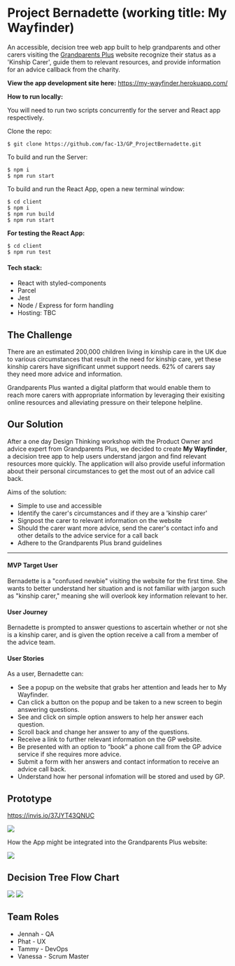 # Project Bernadette (working title: My Wayfinder)

An accessible, decision tree web app built to help grandparents and other carers visiting the [Grandparents Plus](https://www.grandparentsplus.org.uk/) website recognize their status as a 'Kinship Carer', guide them to relevant resources, and provide information for an advice callback from the charity.

**View the app development site here:** https://my-wayfinder.herokuapp.com/

**How to run locally:**

You will need to run two scripts concurrently for the server and React app respectively.

Clone the repo:

```
$ git clone https://github.com/fac-13/GP_ProjectBernadette.git
```

To build and run the Server:

```
$ npm i
$ npm run start
```

To build and run the React App, open a new terminal window:

```
$ cd client
$ npm i
$ npm run build
$ npm run start
```

**For testing the React App:**

```
$ cd client
$ npm run test
```

#### Tech stack:

- React with styled-components
- Parcel
- Jest
- Node / Express for form handling
- Hosting: TBC

## The Challenge

There are an estimated 200,000 children living in kinship care in the UK due to various circumstances that result in the need for kinship care, yet these kinship carers have significant unmet support needs. 62% of carers say they need more advice and information.

Grandparents Plus wanted a digital platform that would enable them to reach more carers with appropriate information by leveraging their exisiting online resources and alleviating pressure on their telepone helpline.

## Our Solution

After a one day Design Thinking workshop with the Product Owner and advice expert from Grandparents Plus, we decided to create **My Wayfinder**, a decision tree app to help users understand jargon and find relevant resources more quickly. The application will also provide useful information about their personal circumstances to get the most out of an advice call back.

Aims of the solution:

- Simple to use and accessible
- Identify the carer's circumstances and if they are a 'kinship carer'
- Signpost the carer to relevant information on the website
- Should the carer want more advice, send the carer's contact info and other details to the advice service for a call back
- Adhere to the Grandparents Plus brand guidelines

---

#### MVP Target User

Bernadette is a "confused newbie" visiting the website for the first time. She wants to better understand her situation and is not familiar with jargon such as "kinship carer," meaning she will overlook key information relevant to her.

#### User Journey

Bernadette is prompted to answer questions to ascertain whether or not she is a kinship carer, and is given the option receive a call from a member of the advice team.

#### User Stories

As a user, Bernadette can:

- See a popup on the website that grabs her attention and leads her to My Wayfinder.
- Can click a button on the popup and be taken to a new screen to begin answering questions.
- See and click on simple option answers to help her answer each question.
- Scroll back and change her answer to any of the questions.
- Receive a link to further relevant information on the GP website.
- Be presented with an option to “book” a phone call from the GP advice service if she requires more advice.
- Submit a form with her answers and contact information to receive an advice call back.
- Understand how her personal infomation will be stored and used by GP.

## Prototype

https://invis.io/37JYT43QNUC

![](https://i.imgur.com/wGMgYzh.png)

How the App might be integrated into the Grandparents Plus website:

![](https://i.imgur.com/RD3c7Cr.png)

## Decision Tree Flow Chart

![](https://i.imgur.com/OUMheGt.png)
![](https://i.imgur.com/N6VCddy.png)

## Team Roles

- Jennah - QA
- Phat - UX
- Tammy - DevOps
- Vanessa - Scrum Master
